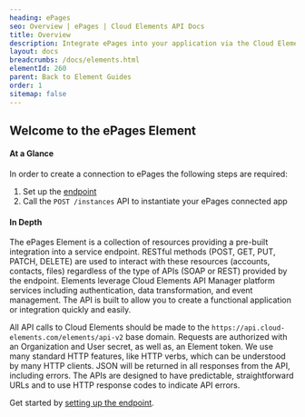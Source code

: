 ```yaml
---
heading: ePages
seo: Overview | ePages | Cloud Elements API Docs
title: Overview
description: Integrate ePages into your application via the Cloud Elements APIs.
layout: docs
breadcrumbs: /docs/elements.html
elementId: 260
parent: Back to Element Guides
order: 1
sitemap: false
---
```


## Welcome to the ePages Element


#### At a Glance

In order to create a connection to ePages the following steps are required:

1. Set up the [endpoint](epages-endpoint-setup.html)
2. Call the `POST /instances` API to instantiate your ePages connected app

#### In Depth

The ePages Element is a collection of resources providing a pre-built integration into a service endpoint. RESTful methods (POST, GET, PUT, PATCH, DELETE) are used to interact with these resources (accounts, contacts, files) regardless of the type of APIs (SOAP or REST) provided by the endpoint. Elements leverage Cloud Elements API Manager platform services including authentication, data transformation, and event management.  The API is built to allow you to create a functional application or integration quickly and easily.

All API calls to Cloud Elements should be made to the `https://api.cloud-elements.com/elements/api-v2` base domain. Requests are authorized with an Organization and User secret, as well as, an Element token.  We use many standard HTTP features, like HTTP verbs, which can be understood by many HTTP clients. JSON will be returned in all responses from the API, including errors. The APIs are designed to have predictable, straightforward URLs and to use HTTP response codes to indicate API errors.

Get started by [setting up the endpoint](epages-endpoint-setup.html).
